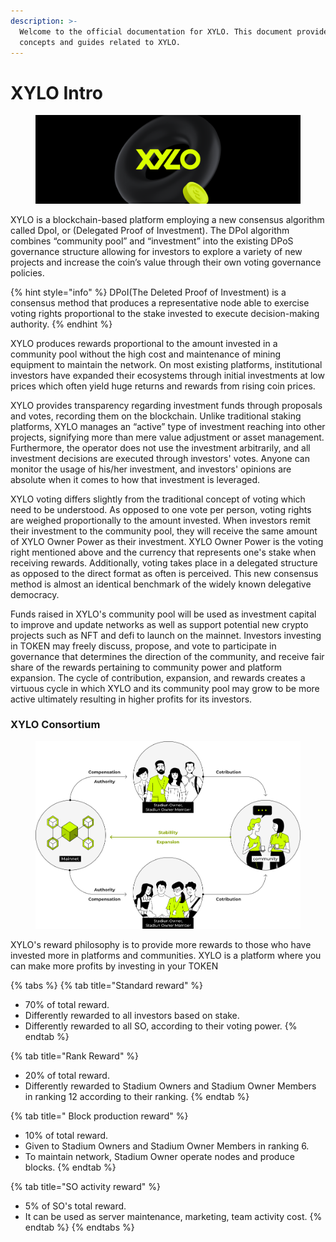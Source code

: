 ```yaml
---
description: >-
  Welcome to the official documentation for XYLO. This document provides
  concepts and guides related to XYLO.
---
```


# XYLO Intro

<figure><img src=".gitbook/assets/Frame 19.png" alt=""><figcaption></figcaption></figure>

XYLO is a blockchain-based platform employing a new consensus algorithm called DpoI, or (Delegated Proof of Investment). The DPoI algorithm combines “community pool” and “investment” into the existing DPoS governance structure allowing for investors to explore a variety of new projects and increase the coin’s value through their own voting governance policies.

{% hint style="info" %}
DPoI(The Deleted Proof of Investment) is a consensus method that produces a representative node able to exercise voting rights proportional to the stake invested to execute decision-making authority.
{% endhint %}

XYLO produces rewards proportional to the amount invested in a community pool without the high cost and maintenance of mining equipment to maintain the network. On most existing platforms, institutional investors have expanded their ecosystems through initial investments at low prices which often yield huge returns and rewards from rising coin prices.

XYLO provides transparency regarding investment funds through proposals and votes, recording them on the blockchain. Unlike traditional staking platforms, XYLO manages an “active” type of investment reaching into other projects, signifying more than mere value adjustment or asset management. Furthermore, the operator does not use the investment arbitrarily, and all investment decisions are executed through investors' votes. Anyone can monitor the usage of his/her investment, and investors' opinions are absolute when it comes to how that investment is leveraged.

XYLO voting differs slightly from the traditional concept of voting which need to be understood. As opposed to one vote per person, voting rights are weighed proportionally to the amount invested. When investors remit their investment to the community pool, they will receive the same amount of XYLO Owner Power as their investment. XYLO Owner Power is the voting right mentioned above and the currency that represents one's stake when receiving rewards. Additionally, voting takes place in a delegated structure as opposed to the direct format as often is perceived. This new consensus method is almost an identical benchmark of the widely known delegative democracy.

Funds raised in XYLO's community pool will be used as investment capital to improve and update networks as well as support potential new crypto projects such as NFT and defi to launch on the mainnet. Investors investing in TOKEN may freely discuss, propose, and vote to participate in governance that determines the direction of the community, and receive fair share of the rewards pertaining to community power and platform expansion. The cycle of contribution, expansion, and rewards creates a virtuous cycle in which XYLO and its community pool may grow to be more active ultimately resulting in higher profits for its investors.

### XYLO Consortium

<figure><img src=".gitbook/assets/Group 181.png" alt=""><figcaption></figcaption></figure>

XYLO's reward philosophy is to provide more rewards to those who have invested more in platforms and communities. XYLO is a platform where you can make more profits by investing in your TOKEN

{% tabs %}
{% tab title="Standard reward" %}
* 70% of total reward.
* Differently rewarded to all investors based on stake.
* Differently rewarded to all SO, according to their voting power.
{% endtab %}

{% tab title="Rank Reward" %}
* 20% of total reward.
* Differently rewarded to Stadium Owners and Stadium Owner Members in ranking 12 according to their ranking.
{% endtab %}

{% tab title=" Block production reward" %}
* 10% of total reward.
* Given to Stadium Owners and Stadium Owner Members in ranking 6.
* To maintain network, Stadium Owner operate nodes and produce blocks.
{% endtab %}

{% tab title="SO activity reward" %}
* 5% of SO's total reward.
* It can be used as server maintenance, marketing, team activity cost.
{% endtab %}
{% endtabs %}

